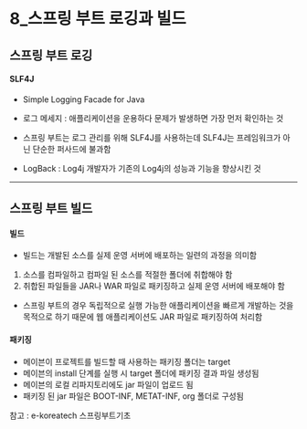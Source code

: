 # 8\_스프링 부트 로깅과 빌드

## 스프링 부트 로깅

#### SLF4J

- Simple Logging Facade for Java
- 로그 메세지 : 애플리케이션을 운용하다 문제가 발생하면 가장 먼저 확인하는 것

- 스프링 부트는 로그 관리를 위해 SLF4J를 사용하는데 SLF4J는 프레임워크가 아닌 단순한 퍼사드에 불과함

- LogBack : Log4j 개발자가 기존의 Log4j의 성능과 기능을 향상시킨 것

---

## 스프링 부트 빌드

#### 빌드

- 빌드는 개발된 소스를 실제 운영 서버에 배포하는 일련의 과정을 의미함

1. 소스를 컴파일하고 컴파일 된 소스를 적절한 폴더에 취합해야 함
2. 취합된 파일들을 JAR나 WAR 파일로 패키징하고 실제 운영 서버에 배포해야 함

- 스프링 부트의 경우 독립적으로 실행 가능한 애플리케이션을 빠르게 개발하는 것을 목적으로 하기 때문에 웹 애플리케이션도 JAR 파일로 패키징하여 처리함

#### 패키징

- 메이븐이 프로젝트를 빌드할 때 사용하는 패키징 폴더는 target
- 메이븐의 install 단계를 실행 시 target 폴더에 패키징 결과 파일 생성됨
- 메이븐의 로컬 리파지토리에도 jar 파일이 업로드 됨
- 패키징 된 jar 파일은 BOOT-INF, METAT-INF, org 폴더로 구성됨

참고 : e-koreatech 스프링부트기초
